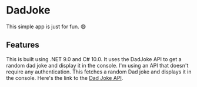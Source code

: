 # DadJoke

This simple app is just for fun. :smile:

## Features

This is built using .NET 9.0 and C# 10.0. It uses the DadJoke API to get a random dad joke and display it in the console. I'm using an API that doesn't require any authentication. This fetches a random Dad joke and displays it in the console. Here's the link to the [Dad Joke API](https://icanhazdadjoke.com/api#fetch-a-random-dad-joke).

